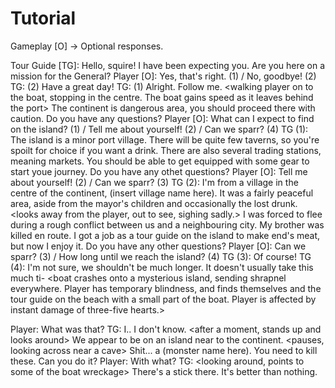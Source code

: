# Tutorial
Gameplay
[O] -> Optional responses.

Tour Guide [TG]: <after player interacts with them> Hello, squire! I have been expecting you. Are you here on a mission for the General?
Player [O]: Yes, that's right. (1) / No, goodbye! (2)
    TG: (2) Have a great day!
TG: (1) Alright. Follow me. <walking player on to the boat, stopping in the centre. The boat gains speed as it leaves behind the port> The continent is  dangerous area, you should proceed there with caution. Do you have any questions?
Player [O]: What can I expect to find on the island? (1) / Tell me about yourself! (2) / Can we sparr? (4) 
    TG (1): The island is a minor port village.  There will be quite  few taverns, so you're spoilt for choice if you want a drink. There are also several trading stations, meaning markets. You should be able to get equipped with some gear to start youe journey. Do you have any othet questions?
Player [O]: Tell me about yourself! (2) / Can we sparr? (3)
    TG (2): I'm from a village in the centre of the continent, (insert village name here). It was a fairly peaceful area, aside from the mayor's children and occasionally the lost drunk. <looks away from the player, out to see, sighing sadly.> I was forced to flee during a rough conflict between us and a neighbouring city. My brother was killed en route. I got a job as a tour guide on the island to make end's meat, but now I enjoy it. <looks back at the player> Do you have any other questions?
Player [O]: Can we sparr? (3) / How long until we reach the island? (4)
    TG (3): Of course! <launch into a sparring match with the player until the player says to stop>
    TG (4):  <with back turned to the island> I'm not sure, we shouldn't be much longer. It doesn't usually take this much ti- <boat crashes onto a mysterious island, sending shrapnel everywhere. Player has temporary blindness, and finds themselves and the tour guide on the beach with a small part of the boat. Player is affected by instant damage of three-five hearts.>

Player: What was that?
TG: <groans> I.. I don't know. <after a moment, stands up and looks around> We appear to be on an island near to the continent. <pauses, looking across near a cave> Shit... a (monster name here). <turns to player> You need to kill these. Can you do it?
Player: With what?
TG: <looking around, points to some of the boat wreckage> There's a stick there. It's better than nothing.
